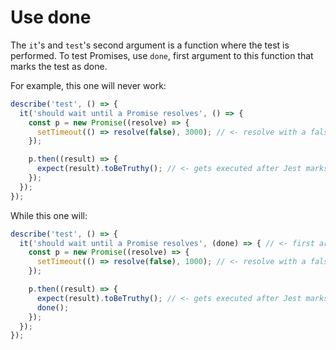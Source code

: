 # Use done

The `it`'s and `test`'s second argument is a function where the test is performed. To test Promises, use `done`, first argument to this function that marks the test as done.

For example, this one will never work:

```javascript
describe('test', () => {
  it('should wait until a Promise resolves', () => {
    const p = new Promise((resolve) => {
      setTimeout(() => resolve(false), 3000); // <- resolve with a falsy value
    });

    p.then((result) => {
      expect(result).toBeTruthy(); // <- gets executed after Jest marks it passed = not tested
    });
  });
});
```

While this one will:

```javascript
describe('test', () => {
  it('should wait until a Promise resolves', (done) => { // <- first argument is a callback function to mark the test as done
    const p = new Promise((resolve) => {
      setTimeout(() => resolve(false), 1000); // <- resolve with a falsy value
    });

    p.then((result) => {
      expect(result).toBeTruthy(); // <- gets executed after Jest marks it passed = not tested
      done();
    });
  });
});
```
